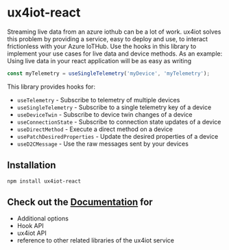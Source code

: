 # ux4iot-react

Streaming live data from an azure iothub can be a lot of work. ux4iot solves this problem by providing a service, easy to deploy and use, to interact frictionless with your Azure IoTHub. Use the hooks in this library to implement your use cases for live data and device methods. As an example: Using live data in your react application will be as easy as writing

```js
const myTelemetry = useSingleTelemetry('myDevice', 'myTelemetry');
```

This library provides hooks for:

* `useTelemetry` - Subscribe to telemetry of multiple devices
* `useSingleTelemetry` - Subscribe to a single telemetry key of a device
* `useDeviceTwin` -  Subscribe to device twin changes of a device
* `useConnectionState` - Subscribe to connection state updates of a device
* `useDirectMethod` - Execute a direct method on a device
* `usePatchDesiredProperties` - Update the desired properties of a device
* `useD2CMessage` - Use the raw messages sent by your devices

## Installation

```
npm install ux4iot-react
```

## Check out the [Documentation](https://docs.ux4iot.com/using-react/introduction) for

* Additional options
* Hook API
* ux4iot API
* reference to other related libraries of the ux4iot service

